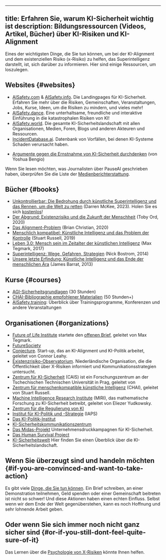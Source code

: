 

---
title: Erfahren Sie, warum KI-Sicherheit wichtig ist
description: Bildungsressourcen (Videos, Artikel, Bücher) über KI-Risiken und KI-Alignment
---

Eines der wichtigsten Dinge, die Sie tun können, um bei der KI-Alignment und dem existenziellen Risiko (x-Risiko) zu helfen, das Superintelligenz darstellt, ist, sich darüber zu informieren.
Hier sind einige Ressourcen, um loszulegen.

## Websites {#websites}

- [AISafety.com](https://www.aisafety.com) & [AISafety.info](https://aisafety.info). Die Landingpages für KI-Sicherheit. Erfahren Sie mehr über die Risiken, Gemeinschaften, Veranstaltungen, Jobs, Kurse, Ideen, um die Risiken zu mindern, und vieles mehr!
- [AISafety.dance](https://aisafety.dance). Eine unterhaltsame, freundliche und interaktive Einführung in die katastrophalen Risiken von KI!
- [AISafety.world](https://aisafety.world/tiles/). Die gesamte KI-Sicherheitslandschaft mit allen Organisationen, Medien, Foren, Blogs und anderen Akteuren und Ressourcen.
- [IncidentDatabase.ai](https://incidentdatabase.ai/). Datenbank von Vorfällen, bei denen KI-Systeme Schaden verursacht haben.
<!-- [NavigatingAIRisks.ai](https://www.navigatingrisks.ai/). Ein Blog mit verschiedenen interessanten Artikeln. - [PauseAI.info](https://pauseai.info). Überprüfen Sie den Rest der PauseAI-Seite für viele weitere Informationen und [Ressourcen](/learn), nützliche [Aktionen](/action), Experten[ Zitate](/quotes), kurze einseitige [Flyer](PauseAI_flyer.pdf), verwandte [FAQs](/faq) usw.

## Newsletter {#newsletters}

- [PauseAI Substack](https://pauseai.substack.com/): Unser Newsletter.
- [TransformerNews](https://www.transformernews.ai/) Umfassender wöchentlicher Newsletter über KI-Sicherheit und -Governance.
- [Don't Worry About The Vase](https://thezvi.substack.com/): Ein Newsletter über KI-Sicherheit, Rationalität und andere Themen.

## Videos {#videos}

- [Kurzgesagt - A.I. ‐ Die letzte Erfindung der Menschheit?](https://www.youtube.com/watch?v=fa8k8IQ1_X0) (20 Minuten). Die Geschichte von KI und eine Einführung in das Konzept der Superintelligenz.
- [80k hours - Könnte KI die Menschheit auslöschen?](https://youtu.be/qzyEgZwfkKY?si=ief1l2PpkZ7_s6sq) (10 Minuten). Eine großartige Einführung in das Problem aus einer bodenständigen Perspektive.
- [Superintelligente KI sollte Sie beunruhigen...](https://www.youtube.com/watch?v=xBqU1QxCao8) (1 Minute). Die beste superkurze Einführung.
- [Don't look up - Der Dokumentarfilm: Der Fall für KI als existenzielle Bedrohung](https://www.youtube.com/watch?v=U1eyUjVRir4) (17 Minuten). Einflussreiche und schön bearbeitete Dokumentation über die Gefahren von KI mit vielen Expertenzitaten aus Interviews.
- [Länder entwickeln KI aus Gründen](https://youtu.be/-9V9cIixPbM?si=L9q6PF2D6h_EBEwF) (10 Minuten). Karikatur des Rennens um eine Superintelligenz und ihrer Gefahren.
- [Max Tegmark | Ted Talk (2023)](https://www.youtube.com/watch?v=xUNx_PxNHrY) (15 Minuten). KI-Fähigkeiten verbessern sich schneller als erwartet.
- [Tristan Harris | Nobelpreis-Gipfel 2023](https://www.youtube.com/watch?v=6lVBp2XjWsg) (15 Minuten). Vortrag darüber, warum wir unsere "paleolithischen Gehirne akzeptieren, unsere mittelalterlichen Institutionen aufwerten und die göttliche Technologie binden" müssen.
- [Sam Harris | Können wir KI bauen, ohne die Kontrolle darüber zu verlieren?](https://www.youtube.com/watch?v=8nt3edWLgIg) (15 Minuten). Ted-Talk über die verrückte Situation, in der wir uns befinden.
- [Ilya: Der KI-Wissenschaftler, der die Welt prägt](https://youtu.be/9iqn1HhFJ6c?si=WnzvpdsPtgCvqAZg) (12 Minuten). Mitbegründer und ehemaliger Chef-Wissenschaftler bei OpenAI erklärt, wie AGI die Kontrolle über alles übernehmen wird und warum wir sie lehren müssen, sich um Menschen zu kümmern.
- [Die Gefahren von künstlicher Intelligenz erkunden](https://www.youtube.com/watch?v=sPyu_dTSma0&t=1328s) (25 Minuten). Zusammenfassung von Cybersicherheits-, Biohazard- und Macht-suchenden KI-Risiken.
- [Warum dieser Top-KI-Guru denkt, dass wir in Schwierigkeiten auf Artniveau stecken könnten | The InnerView](https://youtu.be/YZjmZFDx-pA?si=Y7QUxTaJcuC6LVji) (26 Minuten). Interview mit Connor Leahy über KI-X-Risiken im Fernsehen.
- [Das KI-Dilemma](https://www.youtube.com/watch?v=xoVJKj8lcNQ&t=1903s) (1 Stunde). Präsentation über die Gefahren von KI und das Rennen, in dem KI-Unternehmen stecken.
- [Robert Miles' YouTube-Videos](https://www.youtube.com/watch?v=tlS5Y2vm02c&list=PLfHsskCxi_g-c62a_dmsNuHynaXsRQm40) sind ein großartiger Ort, um die meisten Grundlagen von KI-Alignment zu verstehen.

## Podcasts {#podcasts}

- [Future of Life Institute | Connor Leahy über KI-Sicherheit und warum die Welt fragil ist](https://youtu.be/cSL3Zau1X8g?si=0X3EKoxZ80_HN9Rl&t=1803). Interview mit Connor über die KI-Sicherheitsstrategien.
- [Lex Fridman | Max Tegmark: Der Fall für die Einstellung der KI-Entwicklung](https://youtu.be/VcVfceTsD0A?t=1547). Interview, das in die Details unserer aktuellen gefährlichen Situation eintaucht.
- [Sam Harris | Eliezer Yudkowsky: KI, Racing Toward the Brink](https://samharris.org/episode/SE60B0CF4B8). Gespräch über die Natur der Intelligenz, verschiedene Arten von KI, das Alignment-Problem, Ist vs. Soll und vieles mehr. Eine von vielen Episoden, die Making Sense über KI-Sicherheit hat.
- [Connor Leahy, KI-Feueralarm](https://youtu.be/pGjyiqJZPJo?t=2510). Vortrag über die Intelligenzexplosion und warum sie das wichtigste Ereignis wäre, das jemals passieren könnte.
- [Die empfohlenen Episoden des 80.000-Stunden-Podcasts über KI](https://80000hours.org/podcast/on-artificial-intelligence/). Nicht 80.000 Stunden lang, sondern eine Zusammenstellung von Episoden des 80.000-Stunden-Podcasts über KI-Sicherheit.
- [Episoden des Future of Life Institute-Podcasts über KI](https://futureoflife.org/podcast/?_category_browser=ai). Alle Episoden des FLI-Podcasts über die Zukunft der künstlichen Intelligenz.

Podcasts mit PauseAI-Mitgliedern finden Sie in der [Medienberichterstattung](/press)-Liste.

## Artikel {#articles}

- [Das 'Don't Look Up'-Denken, das uns mit KI zum Untergang bringen könnte](https://time.com/6273743/thinking-that-could-doom-us-with-ai/) (von Max Tegmark)
- [Das Anhalten der KI-Entwicklung reicht nicht aus. Wir müssen sie ganz abschalten](https://time.com/6266923/ai-eliezer-yudkowsky-open-letter-not-enough/) (von Eliezer Yudkowsky)
- [Der Fall für die Verlangsamung von KI](https://www.vox.com/the-highlight/23621198/artificial-intelligence-chatgpt-openai-existential-risk-china-ai-safety-technology) (von Sigal Samuel)
- [Die KI-Revolution: Der Weg zur Superintelligenz](https://waitbutwhy.com/2015/01/artificial-intelligence-revolution-1.html) (von WaitButWhy)
- [Wie sich bösartige KIs entwickeln könnten](https://yoshuabengio.org/2023/05/22/how-rogue-ais-may-arise/) (von Yoshua Bengio)
<!-- - [Eine lockere Einführung in KI-Doom und -Alignment](https://carado.moe/ai-doom.html)
Ich mag es und die Tatsache, dass es eine leichtere Lektüre ist, aber ich bin nicht sicher, ob ich es einfügen möchte, da es Alignment als rein technische Angelegenheit definiert und die Leute auffordert, nur technische Arbeit zu leisten -->
- [Argumente gegen die Ernstnahme von KI-Sicherheit durchdenken](https://yoshuabengio.org/2024/07/09/reasoning-through-arguments-against-taking-ai-safety-seriously/) (von Yoshua Bengio)

Wenn Sie lesen möchten, was Journalisten über PauseAI geschrieben haben, überprüfen Sie die Liste der [Medienberichterstattung](/press).

## Bücher {#books}

<!-- - [KI: Unerklärlich, Unvorhersehbar, Unkontrollierbar](https://www.goodreads.com/book/show/197554072-ai) (Roman Yampolskiy, 2024)
habe noch nichts Gutes darüber gehört -->
- [Unkontrollierbar: Die Bedrohung durch künstliche Superintelligenz und das Rennen, um die Welt zu retten](https://www.goodreads.com/book/show/202416160-uncontrollable) (Darren McKee, 2023). Holen Sie es sich [kostenlos](https://impactbooks.store/cart/47288196366640:1?discount=UNCON-P3SFRS)!
- [Der Abgrund: Existenzrisiko und die Zukunft der Menschheit](https://www.goodreads.com/en/book/show/50963653) (Toby Ord, 2020)
- [Das Alignment-Problem](https://www.goodreads.com/book/show/50489349-the-alignment-problem) (Brian Christian, 2020)
- [Menschlich kompatibel: Künstliche Intelligenz und das Problem der Kontrolle](https://www.goodreads.com/en/book/show/44767248) (Stuart Russell, 2019)
- [Leben 3.0: Mensch sein im Zeitalter der künstlichen Intelligenz](https://www.goodreads.com/en/book/show/34272565) (Max Tegmark, 2017)
- [Superintelligenz: Wege, Gefahren, Strategien](https://www.goodreads.com/en/book/show/20527133) (Nick Bostrom, 2014)
- [Unsere letzte Erfindung: Künstliche Intelligenz und das Ende der menschlichen Ära](https://www.goodreads.com/en/book/show/17286699) (James Barrat, 2013)

## Kurse {#courses}

- [AGI-Sicherheitsgrundlagen](https://www.agisafetyfundamentals.com/) (30 Stunden)
- [CHAI-Bibliographie empfohlener Materialien](https://humancompatible.ai/bibliography) (50 Stunden+)
- [AISafety.training](https://aisafety.training/): Überblick über Trainingsprogramme, Konferenzen und andere Veranstaltungen

## Organisationen {#organizations}

- [Future of Life Institute](https://futureoflife.org/cause-area/artificial-intelligence/) startete den [offenen Brief](https://futureoflife.org/open-letter/pause-giant-ai-experiments/), geleitet von Max Tegmark.
- [FutureSociety](https://thefuturesociety.org/about-us/)
- [Conjecture](https://www.conjecture.dev/). Start-up, das an KI-Alignment und KI-Politik arbeitet, geleitet von Connor Leahy.
- [Existenzrisiko-Observatorium](https://existentialriskobservatory.org/). Niederländische Organisation, die die Öffentlichkeit über X-Risiken informiert und Kommunikationsstrategien untersucht.
- [Zentrum für KI-Sicherheit](https://www.safe.ai/) (CAIS) ist ein Forschungszentrum an der Tschechischen Technischen Universität in Prag, geleitet von
- [Zentrum für menschenkompatible künstliche Intelligenz](https://humancompatible.ai/about/) (CHAI), geleitet von Stuart Russell.
- [Machine Intelligence Research Institute](https://intelligence.org/) (MIRI), das mathematische Forschung zu KI-Sicherheit betreibt, geleitet von Eliezer Yudkowsky.
- [Zentrum für die Regulierung von KI](https://www.governance.ai/)
- [Institut für KI-Politik und -Strategie](https://www.iaps.ai/) (IAPS)
- [Das KI-Politik-Institut](https://theaipi.org/)
- [KI-Sicherheitskommunikationszentrum](https://aiscc.org/2023/11/01/yougov-poll-83-of-brits-demand-companies-prove-ai-systems-are-safe-before-release/)
- [Das Midas-Projekt](https://www.themidasproject.com/) Unternehmensdruckkampagnen für KI-Sicherheit.
- [Das Human Survival Project](https://thehumansurvivalproject.org/)
- [KI-Sicherheitswelt](https://aisafety.world/) Hier finden Sie einen Überblick über die KI-Sicherheitslandschaft.

## Wenn Sie überzeugt sind und handeln möchten {#if-you-are-convinced-and-want-to-take-action}

Es gibt viele [Dinge, die Sie tun können](/action).
Ein Brief schreiben, an einer Demonstration teilnehmen, Geld spenden oder einer Gemeinschaft beitreten ist nicht so schwer!
Und diese Aktionen haben einen echten Einfluss.
Selbst wenn wir dem Ende der Welt gegenüberstehen, kann es noch Hoffnung und sehr lohnende Arbeit geben.

## Oder wenn Sie sich immer noch nicht ganz sicher sind {#or-if-you-still-dont-feel-quite-sure-of-it}

Das Lernen über die [Psychologie von X-Risiken](/psychology-of-x-risk) könnte Ihnen helfen.